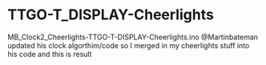 # TTGO-T_DISPLAY-Cheerlights

MB_Clock2_Cheerlights-TTGO-T-DISPLAY-Cheerlights.ino
@Martinbateman updated his clock algorthim/code so I merged in my cheerlights stuff into his code and this is result
